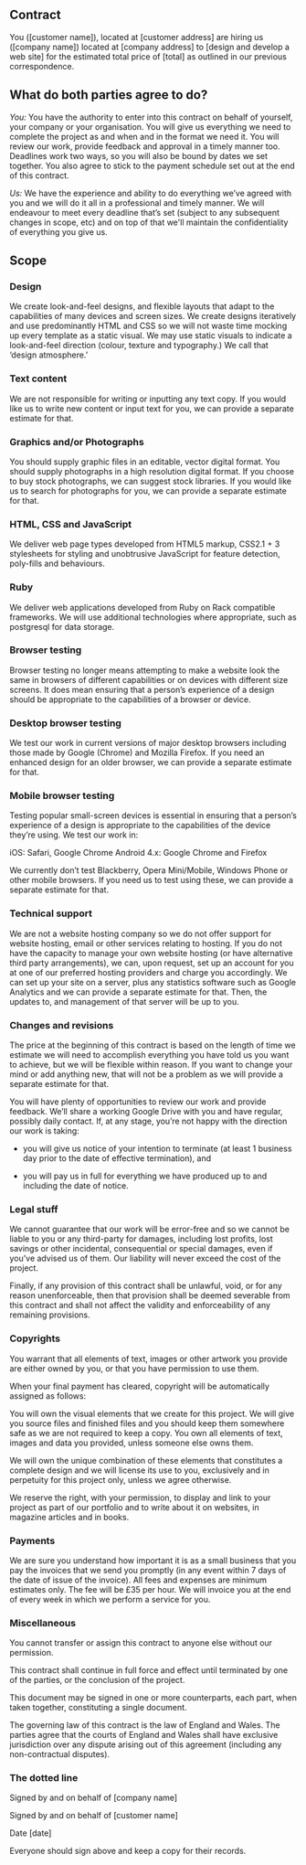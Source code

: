 ## Contract

You ([customer name]), located at [customer address] are hiring us ([company name]) located at [company address] to [design and develop a web site] for the estimated total price of [total] as outlined in our previous correspondence.

## What do both parties agree to do?

*You:* You have the authority to enter into this contract on behalf of yourself, your company or your organisation. You will give us everything we need to complete the project as and when and in the format we need it. You will review our work, provide feedback and approval in a timely manner too. Deadlines work two ways, so you will also be bound by dates we set together. You also agree to stick to the payment schedule set out at the end of this contract.

*Us:* We have the experience and ability to do everything we’ve agreed with you and we will do it all in a professional and timely manner. We will endeavour to meet every deadline that’s set (subject to any subsequent changes in scope, etc) and on top of that we'll maintain the confidentiality of everything you give us.
<!-- TODO confidentiality might not be necessary -->

## Scope

### Design
<!-- TODO design included for generality but not relevant for purely backend projects  -->

We create look-and-feel designs, and flexible layouts that adapt to the capabilities of many devices and screen sizes. We create designs iteratively and use predominantly HTML and CSS so we will not waste time mocking up every template as a static visual. We may use static visuals to indicate a look-and-feel direction (colour, texture and typography.) We call that ‘design atmosphere.’

### Text content
<!-- TODO database content -->

We are not responsible for writing or inputting any text copy. If you would like us to write new content or input text for you, we can provide a separate estimate for that.

### Graphics and/or Photographs

You should supply graphic files in an editable, vector digital format. You should supply photographs in a high resolution digital format. If you choose to buy stock photographs, we can suggest stock libraries. If you would like us to search for photographs for you, we can provide a separate estimate for that.

### HTML, CSS and JavaScript

We deliver web page types developed from HTML5 markup, CSS2.1 + 3 stylesheets for styling and unobtrusive JavaScript for feature detection, poly-fills and behaviours.

### Ruby

We deliver web applications developed from Ruby on Rack compatible frameworks. We will use additional technologies where appropriate, such as postgresql for data storage.

### Browser testing

Browser testing no longer means attempting to make a website look the same in browsers of different capabilities or on devices with different size screens. It does mean ensuring that a person’s experience of a design should be appropriate to the capabilities of a browser or device.

### Desktop browser testing

We test our work in current versions of major desktop browsers including those made by Google (Chrome) and Mozilla Firefox. If you need an enhanced design for an older browser, we can provide a separate estimate for that.

### Mobile browser testing

Testing popular small-screen devices is essential in ensuring that a person’s experience of a design is appropriate to the capabilities of the device they’re using. We test our work in:

iOS: Safari, Google Chrome
Android 4.x: Google Chrome and Firefox

We currently don’t test Blackberry, Opera Mini/Mobile, Windows Phone or other mobile browsers. If you need us to test using these, we can provide a separate estimate for that.

### Technical support

We are not a website hosting company so we do not offer support for website hosting, email or other services relating to hosting.  If you do not have the capacity to manage your own website hosting (or have alternative third party arrangements), we can, upon request, set up an account for you at one of our preferred hosting providers and charge you accordingly. We can set up your site on a server, plus any statistics software such as Google Analytics and we can provide a separate estimate for that. Then, the updates to, and management of that server will be up to you.

### Changes and revisions

The price at the beginning of this contract is based on the length of time we estimate we will need to accomplish everything you have told us you want to achieve, but we will be flexible within reason. If you want to change your mind or add anything new, that will not be a problem as we will provide a separate estimate for that.

You will have plenty of opportunities to review our work and provide feedback. We’ll share a working Google Drive with you and have regular, possibly daily contact. If, at any stage, you’re not happy with the direction our work is taking:

- you will give us notice of your intention to terminate (at least 1 business day prior to the date of effective termination), and

- you will pay us in full for everything we have produced up to and including the date of notice.

### Legal stuff

We cannot guarantee that our work will be error-free and so we cannot be liable to you or any third-party for damages, including lost profits, lost savings or other incidental, consequential or special damages, even if you’ve advised us of them. Our liability will never exceed the cost of the project.

Finally, if any provision of this contract shall be unlawful, void, or for any reason unenforceable, then that provision shall be deemed severable from this contract and shall not affect the validity and enforceability of any remaining provisions.

### Copyrights

You warrant that all elements of text, images or other artwork you provide are either owned by you, or that you have permission to use them.

When your final payment has cleared, copyright will be automatically assigned as follows:

You will own the visual elements that we create for this project. We will give you source files and finished files and you should keep them somewhere safe as we are not required to keep a copy. You own all elements of text, images and data you provided, unless someone else owns them.

We will own the unique combination of these elements that constitutes a complete design and we will license its use to you, exclusively and in perpetuity for this project only, unless we agree otherwise.

We reserve the right, with your permission, to display and link to your project as part of our portfolio and to write about it on websites, in magazine articles and in books.

### Payments

We are sure you understand how important it is as a small business that you pay the invoices that we send you promptly (in any event within 7 days of the date of issue of the invoice). All fees and expenses are minimum estimates only. The fee will be £35 per hour. We will invoice you at the end of every week in which we perform a service for you.

### Miscellaneous

You cannot transfer or assign this contract to anyone else without our permission.

This contract shall continue in full force and effect until terminated by one of the parties, or the conclusion of the project.

This document may be signed in one or more counterparts, each part, when taken together, constituting a single document.

The governing law of this contract is the law of England and Wales. The parties agree that the courts of England and Wales shall have exclusive jurisdiction over any dispute arising out of this agreement (including any non-contractual disputes).

### The dotted line

Signed by and on behalf of [company name]

>

>

>

Signed by and on behalf of [customer name]

>

>

>

Date [date]

>

>

>

Everyone should sign above and keep a copy for their records.
